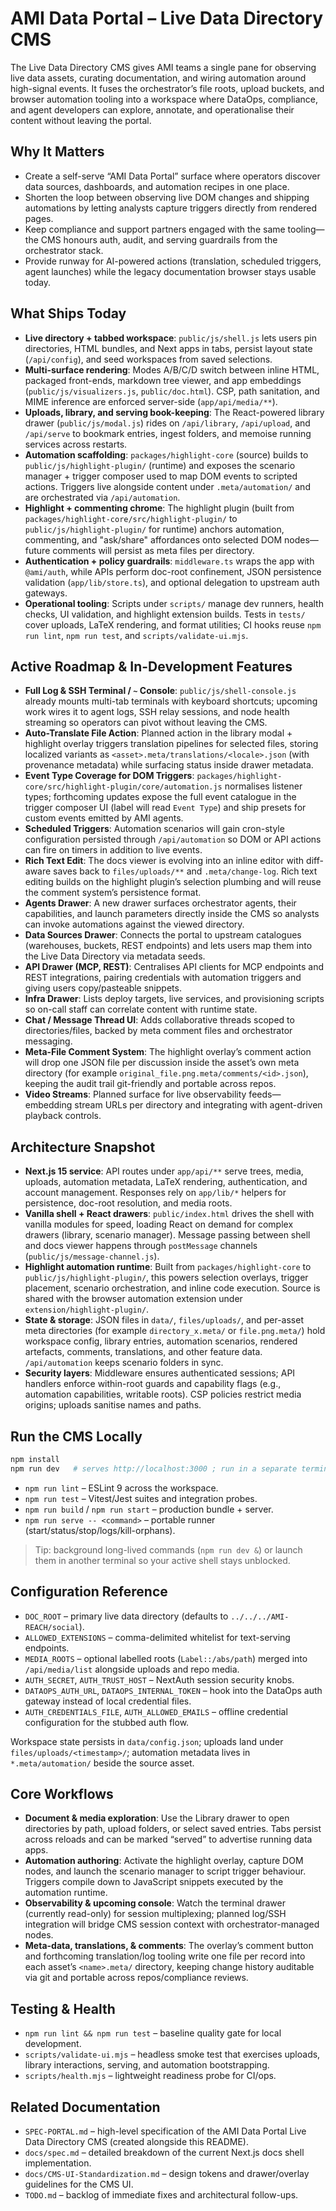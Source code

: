# AMI Data Portal – Live Data Directory CMS

The Live Data Directory CMS gives AMI teams a single pane for observing live data assets, curating documentation, and wiring automation around high-signal events. It fuses the orchestrator’s file roots, upload buckets, and browser automation tooling into a workspace where DataOps, compliance, and agent developers can explore, annotate, and operationalise their content without leaving the portal.

## Why It Matters
- Create a self-serve “AMI Data Portal” surface where operators discover data sources, dashboards, and automation recipes in one place.
- Shorten the loop between observing live DOM changes and shipping automations by letting analysts capture triggers directly from rendered pages.
- Keep compliance and support partners engaged with the same tooling—the CMS honours auth, audit, and serving guardrails from the orchestrator stack.
- Provide runway for AI-powered actions (translation, scheduled triggers, agent launches) while the legacy documentation browser stays usable today.

## What Ships Today
- **Live directory + tabbed workspace**: `public/js/shell.js` lets users pin directories, HTML bundles, and Next apps in tabs, persist layout state (`/api/config`), and seed workspaces from saved selections.
- **Multi-surface rendering**: Modes A/B/C/D switch between inline HTML, packaged front-ends, markdown tree viewer, and app embeddings (`public/js/visualizers.js`, `public/doc.html`). CSP, path sanitation, and MIME inference are enforced server-side (`app/api/media/**`).
- **Uploads, library, and serving book-keeping**: The React-powered library drawer (`public/js/modal.js`) rides on `/api/library`, `/api/upload`, and `/api/serve` to bookmark entries, ingest folders, and memoise running services across restarts.
- **Automation scaffolding**: `packages/highlight-core` (source) builds to `public/js/highlight-plugin/` (runtime) and exposes the scenario manager + trigger composer used to map DOM events to scripted actions. Triggers live alongside content under `.meta/automation/` and are orchestrated via `/api/automation`.
- **Highlight + commenting chrome**: The highlight plugin (built from `packages/highlight-core/src/highlight-plugin/` to `public/js/highlight-plugin/` for runtime) anchors automation, commenting, and "ask/share" affordances onto selected DOM nodes—future comments will persist as meta files per directory.
- **Authentication + policy guardrails**: `middleware.ts` wraps the app with `@ami/auth`, while APIs perform doc-root confinement, JSON persistence validation (`app/lib/store.ts`), and optional delegation to upstream auth gateways.
- **Operational tooling**: Scripts under `scripts/` manage dev runners, health checks, UI validation, and highlight extension builds. Tests in `tests/` cover uploads, LaTeX rendering, and format utilities; CI hooks reuse `npm run lint`, `npm run test`, and `scripts/validate-ui.mjs`.

## Active Roadmap & In-Development Features
- **Full Log & SSH Terminal / `~` Console**: `public/js/shell-console.js` already mounts multi-tab terminals with keyboard shortcuts; upcoming work wires it to agent logs, SSH relay sessions, and node health streaming so operators can pivot without leaving the CMS.
- **Auto-Translate File Action**: Planned action in the library modal + highlight overlay triggers translation pipelines for selected files, storing localized variants as `<asset>.meta/translations/<locale>.json` (with provenance metadata) while surfacing status inside drawer metadata.
- **Event Type Coverage for DOM Triggers**: `packages/highlight-core/src/highlight-plugin/core/automation.js` normalises listener types; forthcoming updates expose the full event catalogue in the trigger composer UI (label will read `Event Type`) and ship presets for custom events emitted by AMI agents.
- **Scheduled Triggers**: Automation scenarios will gain cron-style configuration persisted through `/api/automation` so DOM or API actions can fire on timers in addition to live events.
- **Rich Text Edit**: The docs viewer is evolving into an inline editor with diff-aware saves back to `files/uploads/**` and `.meta/change-log`. Rich text editing builds on the highlight plugin’s selection plumbing and will reuse the comment system’s persistence format.
- **Agents Drawer**: A new drawer surfaces orchestrator agents, their capabilities, and launch parameters directly inside the CMS so analysts can invoke automations against the viewed directory.
- **Data Sources Drawer**: Connects the portal to upstream catalogues (warehouses, buckets, REST endpoints) and lets users map them into the Live Data Directory via metadata seeds.
- **API Drawer (MCP, REST)**: Centralises API clients for MCP endpoints and REST integrations, pairing credentials with automation triggers and giving users copy/pasteable snippets.
- **Infra Drawer**: Lists deploy targets, live services, and provisioning scripts so on-call staff can correlate content with runtime state.
- **Chat / Message Thread UI**: Adds collaborative threads scoped to directories/files, backed by meta comment files and orchestrator messaging.
- **Meta-File Comment System**: The highlight overlay’s comment action will drop one JSON file per discussion inside the asset’s own meta directory (for example `original_file.png.meta/comments/<id>.json`), keeping the audit trail git-friendly and portable across repos.
- **Video Streams**: Planned surface for live observability feeds—embedding stream URLs per directory and integrating with agent-driven playback controls.

## Architecture Snapshot
- **Next.js 15 service**: API routes under `app/api/**` serve trees, media, uploads, automation metadata, LaTeX rendering, authentication, and account management. Responses rely on `app/lib/*` helpers for persistence, doc-root resolution, and media roots.
- **Vanilla shell + React drawers**: `public/index.html` drives the shell with vanilla modules for speed, loading React on demand for complex drawers (library, scenario manager). Message passing between shell and docs viewer happens through `postMessage` channels (`public/js/message-channel.js`).
- **Highlight automation runtime**: Built from `packages/highlight-core` to `public/js/highlight-plugin/`, this powers selection overlays, trigger placement, scenario orchestration, and inline code execution. Source is shared with the browser automation extension under `extension/highlight-plugin/`.
- **State & storage**: JSON files in `data/`, `files/uploads/`, and per-asset meta directories (for example `directory_x.meta/` or `file.png.meta/`) hold workspace config, library entries, automation scenarios, rendered artefacts, comments, translations, and other feature data. `/api/automation` keeps scenario folders in sync.
- **Security layers**: Middleware ensures authenticated sessions; API handlers enforce within-root guards and capability flags (e.g., automation capabilities, writable roots). CSP policies restrict media origins; uploads sanitise names and paths.

## Run the CMS Locally
```sh
npm install
npm run dev   # serves http://localhost:3000 ; run in a separate terminal or background it
```

- `npm run lint` – ESLint 9 across the workspace.
- `npm run test` – Vitest/Jest suites and integration probes.
- `npm run build` / `npm run start` – production bundle + server.
- `npm run serve -- <command>` – portable runner (start/status/stop/logs/kill-orphans).

> Tip: background long-lived commands (`npm run dev &`) or launch them in another terminal so your active shell stays unblocked.

## Configuration Reference
- `DOC_ROOT` – primary live data directory (defaults to `../../../AMI-REACH/social`).
- `ALLOWED_EXTENSIONS` – comma-delimited whitelist for text-serving endpoints.
- `MEDIA_ROOTS` – optional labelled roots (`Label::/abs/path`) merged into `/api/media/list` alongside uploads and repo media.
- `AUTH_SECRET`, `AUTH_TRUST_HOST` – NextAuth session security knobs.
- `DATAOPS_AUTH_URL`, `DATAOPS_INTERNAL_TOKEN` – hook into the DataOps auth gateway instead of local credential files.
- `AUTH_CREDENTIALS_FILE`, `AUTH_ALLOWED_EMAILS` – offline credential configuration for the stubbed auth flow.

Workspace state persists in `data/config.json`; uploads land under `files/uploads/<timestamp>/`; automation metadata lives in `*.meta/automation/` beside the source asset.

## Core Workflows
- **Document & media exploration**: Use the Library drawer to open directories by path, upload folders, or select saved entries. Tabs persist across reloads and can be marked “served” to advertise running data apps.
- **Automation authoring**: Activate the highlight overlay, capture DOM nodes, and launch the scenario manager to script trigger behaviour. Triggers compile down to JavaScript snippets executed by the automation runtime.
- **Observability & upcoming console**: Watch the terminal drawer (currently read-only) for session multiplexing; planned log/SSH integration will bridge CMS session context with orchestrator-managed nodes.
- **Meta-data, translations, & comments**: The overlay’s comment button and forthcoming translation/log tooling write one file per record into each asset’s `<name>.meta/` directory, keeping change history auditable via git and portable across repos/compliance reviews.

## Testing & Health
- `npm run lint && npm run test` – baseline quality gate for local development.
- `scripts/validate-ui.mjs` – headless smoke test that exercises uploads, library interactions, serving, and automation bootstrapping.
- `scripts/health.mjs` – lightweight readiness probe for CI/ops.

## Related Documentation
- `SPEC-PORTAL.md` – high-level specification of the AMI Data Portal Live Data Directory CMS (created alongside this README).
- `docs/spec.md` – detailed breakdown of the current Next.js docs shell implementation.
- `docs/CMS-UI-Standardization.md` – design tokens and drawer/overlay guidelines for the CMS UI.
- `TODO.md` – backlog of immediate fixes and architectural follow-ups.
